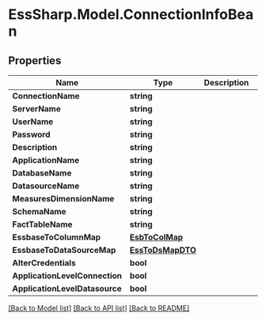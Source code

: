 # EssSharp.Model.ConnectionInfoBean

## Properties

Name | Type | Description | Notes
------------ | ------------- | ------------- | -------------
**ConnectionName** | **string** |  | [optional] 
**ServerName** | **string** |  | [optional] 
**UserName** | **string** |  | [optional] 
**Password** | **string** |  | [optional] 
**Description** | **string** |  | [optional] 
**ApplicationName** | **string** |  | [optional] 
**DatabaseName** | **string** |  | [optional] 
**DatasourceName** | **string** |  | [optional] 
**MeasuresDimensionName** | **string** |  | [optional] 
**SchemaName** | **string** |  | [optional] 
**FactTableName** | **string** |  | [optional] 
**EssbaseToColumnMap** | [**EsbToColMap**](EsbToColMap.md) |  | [optional] 
**EssbaseToDataSourceMap** | [**EssToDsMapDTO**](EssToDsMapDTO.md) |  | [optional] 
**AlterCredentials** | **bool** |  | [optional] 
**ApplicationLevelConnection** | **bool** |  | [optional] 
**ApplicationLevelDatasource** | **bool** |  | [optional] 

[[Back to Model list]](../README.md#documentation-for-models) [[Back to API list]](../README.md#documentation-for-api-endpoints) [[Back to README]](../README.md)

